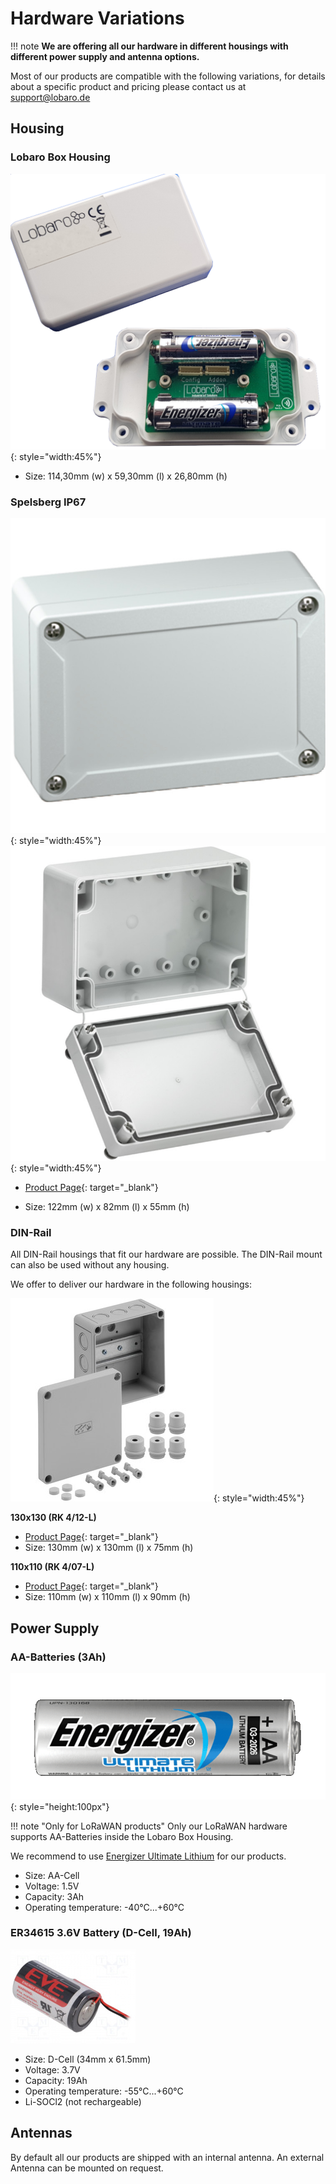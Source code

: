# Hardware Variations

!!! note
    **We are offering all our hardware in different housings with different power supply and antenna options.**

Most of our products are compatible with the following variations, for details about a specific product and pricing please contact us at [support@lobaro.de](mailto:support@lobaro.de)

## Housing

### Lobaro Box Housing


 
![Housing Lobaro Box](img/housing-lobaro-box.png){: style="width:45%"}

* Size: 114,30mm (w) x 59,30mm (l) x 26,80mm (h)

### Spelsberg IP67



![Housing Lobaro Box](img/housing-spelsberg-closed.jpg){: style="width:45%"}
![Housing Lobaro Box](img/housing-spelsberg-open.jpg){: style="width:45%"}

* [Product Page](https://www.spelsberg.de/nc/produkt/an/20040401/){: target="_blank"}

* Size: 122mm (w) x 82mm (l) x 55mm (h)

### DIN-Rail

All DIN-Rail housings that fit our hardware are possible. The DIN-Rail mount can also be used without any housing.

We offer to deliver our hardware in the following housings:

![DIN-Rail Housing](img/housing-spelsberg-din-rail-130x130.jpg){: style="width:45%"}

**130x130 (RK 4/12-L)**

* [Product Page](https://www.spelsberg.de/produkt/p/rk-412-l-leergehaeuse/an/61390601/cHash/faa47391816be2ba3b9c866cfd17a000/){: target="_blank"}
* Size: 130mm (w) x 130mm (l) x 75mm (h)

**110x110 (RK 4/07-L)**

* [Product Page](https://www.spelsberg.de/nc/produkt/an/61990701/){: target="_blank"}
* Size: 110mm (w) x 110mm (l) x 90mm (h)



## Power Supply

### AA-Batteries (3Ah)

![DIN-Rail Housing](img/battery-energizer_ultimate_lithium_cell_aa.png){: style="height:100px"}

!!! note "Only for LoRaWAN products"
    Only our LoRaWAN hardware supports AA-Batteries inside the Lobaro Box Housing.

We recommend to use [Energizer Ultimate Lithium](https://www.energizer.eu/de/product/energizer-ultimate-lithium-aa/) for our products.

* Size: AA-Cell
* Voltage: 1.5V
* Capacity: 3Ah
* Operating temperature: -40°C...+60°C

### ER34615 3.6V Battery (D-Cell, 19Ah)



![DIN-Rail Housing](img/battery-D-Cell.jpg)


* Size: D-Cell (34mm x 61.5mm)
* Voltage: 3.7V
* Capacity: 19Ah
* Operating temperature: -55°C...+60°C
* Li-SOCl2 (not rechargeable)


## Antennas

By default all our products are shipped with an internal antenna. An external Antenna can be mounted on request.

